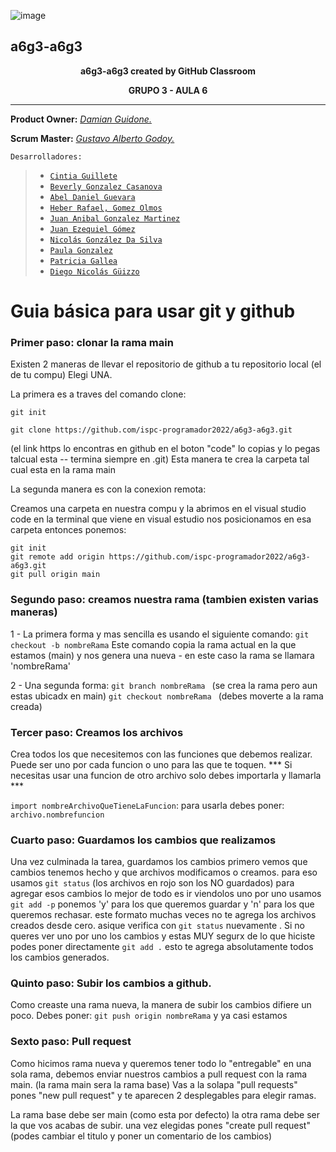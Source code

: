 ![image](https://user-images.githubusercontent.com/101228469/172445821-245dee9a-7c37-4f00-97b4-7c03965467f3.png)
## a6g3-a6g3  
<p align="center"><strong>a6g3-a6g3 created by GitHub Classroom</strong></p>  
<p align="center"><strong>GRUPO 3 - AULA 6</strong></p>  
<hr = />

**Product Owner:** [*Damian Guidone.*]()  

**Scrum Master:** [*Gustavo Alberto Godoy.*](https://github.com/chulkx)  

<code>Desarrolladores:</code>  
> - [`Cintia Guillete`]()
> - [`Beverly Gonzalez Casanova`]()
> - [`Abel Daniel Guevara`]()
> - [`Heber Rafael, Gomez Olmos`]()
> - [`Juan Anibal Gonzalez Martinez`]()
> - [`Juan Ezequiel Gómez`]()
> - [`Nicolás González Da Silva`]()
> - [`Paula Gonzalez`]()
> - [`Patricia Gallea`]()
> - [`Diego Nicolás Güizzo`]()



# Guia básica para usar git y github

### Primer paso: clonar la rama main 

Existen 2 maneras de llevar el repositorio de github a tu repositorio local (el de tu compu) Elegi UNA.

La primera es a traves del comando clone:

```git init```

```git clone https://github.com/ispc-programador2022/a6g3-a6g3.git```

(el link https lo encontras en github en el boton "code" lo copias y lo pegas talcual esta -- termina siempre en .git) Esta manera te crea la carpeta tal cual esta en la rama main

La segunda manera es con la conexion remota:

Creamos una carpeta en nuestra compu y la abrimos en el visual studio code en la terminal que viene en visual estudio nos posicionamos en esa carpeta entonces ponemos:

```git init```  
```git remote add origin https://github.com/ispc-programador2022/a6g3-a6g3.git```  
```git pull origin main```  


### Segundo paso: creamos nuestra rama (tambien existen varias maneras)

1 - La primera forma y mas sencilla es usando el siguiente comando:
```git checkout -b nombreRama```
Este comando copia la rama actual en la que estamos (main) y nos genera una nueva - en este caso la rama se llamara 'nombreRama'

2 - Una segunda forma:
```git branch nombreRama ```  (se crea la rama pero aun estas ubicadx en main)
```git checkout nombreRama ``` (debes moverte a la rama creada)


### Tercer paso:  Creamos los archivos 

Crea todos los que necesitemos con las funciones que debemos realizar. Puede ser uno por cada funcion o uno para las que te toquen.
*** Si necesitas usar una funcion de otro archivo solo debes importarla y llamarla ***

``` import nombreArchivoQueTieneLaFuncion ```:
para usarla debes poner:
```archivo.nombrefuncion```


### Cuarto paso: Guardamos los cambios que realizamos

Una vez culminada la tarea, guardamos los cambios
primero vemos que cambios tenemos hecho y que archivos modificamos o creamos.
para eso usamos ```git status``` (los archivos en rojo son los NO guardados)
para agregar esos cambios lo mejor de todo es ir viendolos uno por uno
usamos ```git add -p``` ponemos 'y' para los que queremos guardar y 'n' para los que queremos rechasar.
este formato muchas veces no te agrega los archivos creados desde cero. asique verifica con ```git status``` nuevamente .
Si no queres ver uno por uno los cambios y estas MUY segurx de lo que hiciste podes poner directamente ```git add .``` esto te agrega absolutamente todos los cambios generados.


### Quinto paso: Subir los cambios a github.

Como creaste una rama nueva, la manera de subir los cambios difiere un poco. Debes poner:  ```git push origin nombreRama```
y ya casi estamos


### Sexto paso: Pull request

Como hicimos rama nueva y queremos tener todo lo "entregable" en una sola rama, debemos enviar nuestros cambios a pull request con la rama main. (la rama main sera la rama base)
Vas a la solapa "pull requests" pones "new pull request" y te aparecen 2 desplegables para elegir ramas.

La rama base debe ser main (como esta por defecto) la otra rama debe ser la que vos acabas de subir.
una vez elegidas pones "create pull request" (podes cambiar el titulo y poner un comentario de los cambios)

